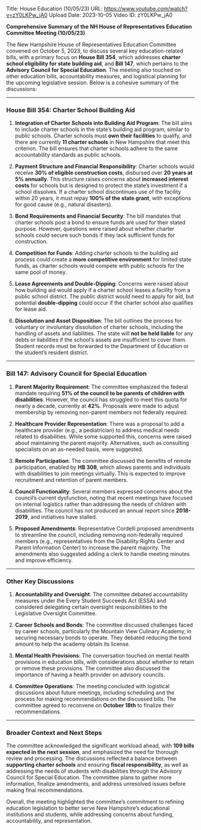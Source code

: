 Title: House Education (10/05/23)
URL: https://www.youtube.com/watch?v=zY0LKPw_jA0
Upload Date: 2023-10-05
Video ID: zY0LKPw_jA0

**Comprehensive Summary of the NH House of Representatives Education Committee Meeting (10/05/23)**

The New Hampshire House of Representatives Education Committee convened on October 5, 2023, to discuss several key education-related bills, with a primary focus on **House Bill 354**, which addresses **charter school eligibility for state building aid**, and **Bill 147**, which pertains to the **Advisory Council for Special Education**. The meeting also touched on other education bills, accountability measures, and logistical planning for the upcoming legislative session. Below is a cohesive summary of the discussions:

---

### **House Bill 354: Charter School Building Aid**
1. **Integration of Charter Schools into Building Aid Program**: The bill aims to include charter schools in the state’s building aid program, similar to public schools. Charter schools must **own their facilities** to qualify, and there are currently **11 charter schools** in New Hampshire that meet this criterion. The bill ensures that charter schools adhere to the same accountability standards as public schools.

2. **Payment Structure and Financial Responsibility**: Charter schools would receive **30% of eligible construction costs**, disbursed over **20 years at 5% annually**. This structure raises concerns about **increased interest costs** for schools but is designed to protect the state’s investment if a school dissolves. If a charter school discontinues use of the facility within 20 years, it must repay **100% of the state grant**, with exceptions for good cause (e.g., natural disasters).

3. **Bond Requirements and Financial Security**: The bill mandates that charter schools post a bond to ensure funds are used for their stated purpose. However, questions were raised about whether charter schools could secure such bonds if they lack sufficient funds for construction.

4. **Competition for Funds**: Adding charter schools to the building aid process could create a **more competitive environment** for limited state funds, as charter schools would compete with public schools for the same pool of money.

5. **Lease Agreements and Double-Dipping**: Concerns were raised about how building aid would apply if a charter school leases a facility from a public school district. The public district would need to apply for aid, but potential **double-dipping** could occur if the charter school also qualifies for lease aid.

6. **Dissolution and Asset Disposition**: The bill outlines the process for voluntary or involuntary dissolution of charter schools, including the handling of assets and liabilities. The state will **not be held liable** for any debts or liabilities if the school’s assets are insufficient to cover them. Student records must be forwarded to the Department of Education or the student’s resident district.

---

### **Bill 147: Advisory Council for Special Education**
1. **Parent Majority Requirement**: The committee emphasized the federal mandate requiring **51% of the council to be parents of children with disabilities**. However, the council has struggled to meet this quota for nearly a decade, currently at **42%**. Proposals were made to adjust membership by removing non-parent members not federally required.

2. **Healthcare Provider Representation**: There was a proposal to add a healthcare provider (e.g., a pediatrician) to address medical needs related to disabilities. While some supported this, concerns were raised about maintaining the parent majority. Alternatives, such as consulting specialists on an as-needed basis, were suggested.

3. **Remote Participation**: The committee discussed the benefits of remote participation, enabled by **HB 308**, which allows parents and individuals with disabilities to join meetings virtually. This is expected to improve recruitment and retention of parent members.

4. **Council Functionality**: Several members expressed concerns about the council’s current dysfunction, noting that recent meetings have focused on internal logistics rather than addressing the needs of children with disabilities. The council has not produced an annual report since **2018-2019**, and initiatives have stalled.

5. **Proposed Amendments**: Representative Cordelli proposed amendments to streamline the council, including removing non-federally required members (e.g., representatives from the Disability Rights Center and Parent Information Center) to increase the parent majority. The amendments also suggested adding a clerk to handle meeting minutes and improve efficiency.

---

### **Other Key Discussions**
1. **Accountability and Oversight**: The committee debated accountability measures under the Every Student Succeeds Act (ESSA) and considered delegating certain oversight responsibilities to the Legislative Oversight Committee.

2. **Career Schools and Bonds**: The committee discussed challenges faced by career schools, particularly the Mountain View Culinary Academy, in securing necessary bonds to operate. They debated reducing the bond amount to help the academy obtain its license.

3. **Mental Health Provisions**: The conversation touched on mental health provisions in education bills, with considerations about whether to retain or remove these provisions. The committee also discussed the importance of having a health provider on advisory councils.

4. **Committee Operations**: The meeting concluded with logistical discussions about future meetings, including scheduling and the process for making recommendations on the discussed bills. The committee agreed to reconvene on **October 18th** to finalize their recommendations.

---

### **Broader Context and Next Steps**
The committee acknowledged the significant workload ahead, with **109 bills expected in the next session**, and emphasized the need for thorough review and processing. The discussions reflected a balance between **supporting charter schools** and ensuring **fiscal responsibility**, as well as addressing the needs of students with disabilities through the Advisory Council for Special Education. The committee plans to gather more information, finalize amendments, and address unresolved issues before making final recommendations.

Overall, the meeting highlighted the committee’s commitment to refining education legislation to better serve New Hampshire’s educational institutions and students, while addressing concerns about funding, accountability, and representation.